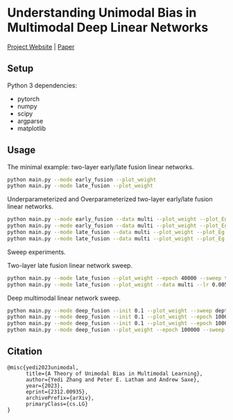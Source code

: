 # Understanding Unimodal Bias in Multimodal Deep Linear Networks

[Project Website](https://yedizhang.github.io/unimodal-bias)  |  [Paper](https://arxiv.org/abs/2312.00935)

## Setup

Python 3 dependencies:

- pytorch
- numpy
- scipy
- argparse
- matplotlib

## Usage

The minimal example: two-layer early/late fusion linear networks.

```bash
python main.py --mode early_fusion --plot_weight
python main.py --mode late_fusion --plot_weight
```

Underparameterized and Overparameterized two-layer early/late fusion linear networks.

```bash
python main.py --mode early_fusion --data multi --plot_weight --plot_Eg --in_dim 100 --dataset_size 70 --noise 0.5
python main.py --mode early_fusion --data multi --plot_weight --plot_Eg --in_dim 100 --dataset_size 700 --noise 0.5
python main.py --mode late_fusion --data multi --plot_weight --plot_Eg --in_dim 100 --dataset_size 70 --noise 0.5
python main.py --mode late_fusion --data multi --plot_weight --plot_Eg --in_dim 100 --dataset_size 700 --noise 0.5
```

Sweep experiments.

Two-layer late fusion linear network sweep.
```bash
python main.py --mode late_fusion --plot_weight --epoch 40000 --sweep toy_sweep --repeat 5
python main.py --mode late_fusion --plot_weight --data multi --lr 0.005 --epoch 20000 --sweep rand_sweep --repeat 50
```

Deep multimodal linear network sweep.
```bash
python main.py --mode deep_fusion --init 0.1 --plot_weight --sweep depth_single --epoch 7000
python main.py --mode deep_fusion --init 0.1 --plot_weight --epoch 100000 --sweep rho_sweep --repeat 5
python main.py --mode deep_fusion --init 0.1 --plot_weight --epoch 100000 --sweep ratio_sweep --repeat 5
python main.py --mode deep_fusion --plot_weight --epoch 100000 --sweep init_sweep --repeat 5
```


## Citation

```
@misc{yedi2023unimodal,
      title={A Theory of Unimodal Bias in Multimodal Learning}, 
      author={Yedi Zhang and Peter E. Latham and Andrew Saxe},
      year={2023},
      eprint={2312.00935},
      archivePrefix={arXiv},
      primaryClass={cs.LG}
}
```

